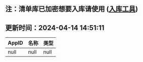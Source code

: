 ## 注：清单库已加密想要入库请使用 ([入库工具](https://github.com/BlankTMing/ManifestAutoUpdate/releases))

## 更新时间：2024-04-14 14:51:11
| AppID | 名称 | 类型  |
| :-------------------- | :----------------------------- | :----------- |
| null | null| null |
